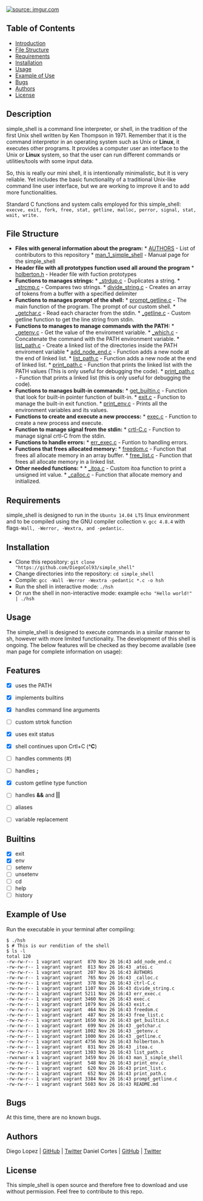 <a href="https://imgur.com/tJA0FHf"><img src="https://i.imgur.com/tJA0FHf.png" title="source: imgur.com" /></a>

## Table of Contents

* [Introduction](#Introduction)
* [File Structure](#file-structure)
* [Requirements](#requirements)
* [Installation](#installation)
* [Usage](#usage)
* [Example of Use](#example-of-use)
* [Bugs](#bugs)
* [Authors](#authors)
* [License](#license)

## Description

simple_shell is a command line interpreter, or shell, in the tradition of the first Unix shell written by Ken Thompson in 1971. Remember that it is the command interpretor in an operating system such as Unix or **Linux**, it executes other programs. It provides a computer user an interface to the Unix or **Linux** system, so that the user can run different commands or utilities/tools with some input data. 

So, this is really our mini shell, it  is intentionally minimalistic, but it is very reliable. Yet includes the basic functionality of a traditional Unix-like command line user interface, but we are working to improve it and to add more functionalities.   

Standard C functions  and system calls employed for this simple_shell:
 `execve, exit, fork, free, stat, getline, malloc, perror, signal, stat, wait, write.`

## File Structure

* **Files with general information about the program:**
  	  * [AUTHORS](AUTHORS) - List of contributors to this repository
	    * [man_1_simple_shell](man_1_simple_shell) - Manual page for the simple_shell
* **Header file with all prototypes function used all around the program**
  	   * [holberton.h](shell.h) - Header file with fuction prototypes
* **Functions to manages strings:**
  	      * [_strdup.c](strdup.c) - Duplicates a string.
	      	* [_strcmp.c](strcmp.c) - Compares two strings.
		  * [divide_string.c](divide_string.c) - Creates an array of tokens from a buffer with a specified delimiter
* **Functions to manages prompt of the shell:**
  	      * [prompt_getline.c](prompt_getline.c) - The main function of the program. The prompt of our custom shell.
	      	* [_getchar.c](_getchar.c) - Read each character from the stdin.
		  * [_getline.c](_getline.c) - Custom getline function to get the line string from stdin.
* **Functions to manages to manage commands with the PATH:**
  	      * [_getenv.c](_getenv.c) - Get the value of the enviroment variable.
	      	* [_which.c](_which.c) - Concatenate the command with the PATH environment variable. 
		  * [list_path.c](list_path.c) - Create a linked list of the directories inside the PATH enviroment variable
		    * [add_node_end.c](add_node_end.c) - Function adds a new node at the end of linked list.
		      * [list_path.c](list_path.c) - Function adds a new node at the end of linked list.
		      	* [print_path.c](print_path.c) - Function that prints the linked list with the PATH values (This is only useful for debugging the code).
			  * [print_path.c](print_list.c) - Function that prints a linked list (this is only useful for debugging the code).
* **Functions to manages built-in commands:**
  	      * [get_builtin.c](get_builtin.c) - Function that look for built-in pointer function of built-in.
	      	* [exit.c](exit.c) - Function to manage the built-in exit function.
		  * [print_env.c](print_env.c) - Prints all the environment variables and its values.
* **Functions to create and execute a new proccess:**
  	      * [exec.c](exec.c) - Function to create a new process and execute.
* **Function to manage signal from the stdin:**
  	     * [crtl-C.c](crtl-C.c) - Function to manage signal crtl-C from the stdin.   
* **Functions to handle errors:**
  	      * [err_exec.c](err_exec.c) - Funtion to handling  errors.
* **Functions that frees allocated memory:**
  	      * [freedom.c](freedom.c) - Function that frees all allocate memory in an array buffer.
	      	* [free_list.c](free_list.c) - Function that frees  all allocate memory in a linked list.
* **Other needed functions:**		       * 
  	  * [_itoa.c](_itoa.c) - Custom itoa function to print a unsigned int value. 
	    * [_calloc.c](_calloc.c) - Function that allocate memory and initialized.

## Requirements

simple_shell is designed to run in the `Ubuntu 14.04 LTS` linux environment and to be compiled using the GNU compiler collection v. `gcc 4.8.4` with flags`-Wall, -Werror, -Wextra, and -pedantic.`

## Installation

   - Clone this repository: `git clone "https://github.com/DiegoCol93/simple_shell"`
   - Change directories into the repository: `cd simple_shell`
   - Compile: `gcc -Wall -Werror -Wextra -pedantic *.c -o hsh`
   - Run the shell in interactive mode: `./hsh`
   - Or run the shell in non-interactive mode: example `echo "Hello world!" | ./hsh`

## Usage

The simple_shell is designed to execute commands in a similar manner to sh, however with more limited functionality. The development of this shell is ongoing. The below features will be checked as they become available (see man page for complete information on usage):

## Features

- [x] uses the PATH
- [x] implements builtins
- [x] handles command line arguments
- [ ] custom strtok function
- [x] uses exit status
- [x] shell continues upon Crtl+C (**^C**)
- [ ] handles comments (#)
- [ ] handles **;**
- [x] custom getline type function
- [ ] handles **&&** and **||**
- [ ] aliases
- [ ] variable replacement


## Builtins

- [x] exit
- [x] env
- [ ] setenv
- [ ] unsetenv
- [ ] cd
- [ ] help
- [ ] history

## Example of Use
Run the executable in your terminal after compiling:
```
$ ./hsh
$ # This is our rendition of the shell
$ ls -l
total 120
-rw-rw-r-- 1 vagrant vagrant  870 Nov 26 16:43 add_node_end.c
-rw-rw-r-- 1 vagrant vagrant  813 Nov 26 16:43 _atoi.c
-rw-rw-r-- 1 vagrant vagrant  207 Nov 26 16:43 AUTHORS
-rw-rw-r-- 1 vagrant vagrant  765 Nov 26 16:43 _calloc.c
-rw-rw-r-- 1 vagrant vagrant  378 Nov 26 16:43 ctrl-C.c
-rw-rw-r-- 1 vagrant vagrant 1107 Nov 26 16:43 divide_string.c
-rw-rw-r-- 1 vagrant vagrant 5211 Nov 26 16:43 err_exec.c
-rw-rw-r-- 1 vagrant vagrant 3460 Nov 26 16:43 exec.c
-rw-rw-r-- 1 vagrant vagrant 1079 Nov 26 16:43 exit.c
-rw-rw-r-- 1 vagrant vagrant  464 Nov 26 16:43 freedom.c
-rw-rw-r-- 1 vagrant vagrant  487 Nov 26 16:43 free_list.c
-rw-rw-r-- 1 vagrant vagrant 1650 Nov 26 16:43 get_builtin.c
-rw-rw-r-- 1 vagrant vagrant  699 Nov 26 16:43 _getchar.c
-rw-rw-r-- 1 vagrant vagrant 1002 Nov 26 16:43 _getenv.c
-rw-rw-r-- 1 vagrant vagrant 1000 Nov 26 16:43 _getline.c
-rw-rw-r-- 1 vagrant vagrant 4756 Nov 26 16:43 holberton.h
-rw-rw-r-- 1 vagrant vagrant  831 Nov 26 16:43 _itoa.c
-rw-rw-r-- 1 vagrant vagrant 1303 Nov 26 16:43 list_path.c
-rwxrwxr-x 1 vagrant vagrant 3459 Nov 26 16:43 man_1_simple_shell
-rw-rw-r-- 1 vagrant vagrant  548 Nov 26 16:43 print_env.c
-rw-rw-r-- 1 vagrant vagrant  620 Nov 26 16:43 print_list.c
-rw-rw-r-- 1 vagrant vagrant  652 Nov 26 16:43 print_path.c
-rw-rw-r-- 1 vagrant vagrant 3384 Nov 26 16:43 prompt_getline.c
-rw-rw-r-- 1 vagrant vagrant 5603 Nov 26 16:43 README.md

```
## Bugs
At this time, there are no known bugs.

## Authors
Diego Lopez | [GitHub](https://github.com/DiegoCol93) | [Twitter](https://twitter.com/LopezDfelo93)
Daniel Cortes | [GitHub](https://github.com/el-dani-cortes) | [Twitter](https://twitter.com/El_Dani_Cortes)

## License
This simple_shell is open source and therefore free to download and use without permission. Feel free to contribute to this repo.
